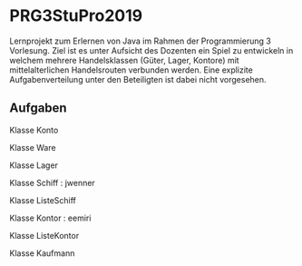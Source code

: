 # PRG3StuPro2019
Lernprojekt zum Erlernen von Java im Rahmen der Programmierung 3 Vorlesung.
Ziel ist es unter Aufsicht des Dozenten ein Spiel zu entwickeln in welchem mehrere Handelsklassen (Güter, Lager, Kontore) mit mittelalterlichen Handelsrouten verbunden werden.
Eine explizite Aufgabenverteilung unter den Beteiligten ist dabei nicht vorgesehen.

## Aufgaben

Klasse Konto

Klasse Ware

Klasse Lager

Klasse Schiff : jwenner

Klasse ListeSchiff

Klasse Kontor : eemiri

Klasse ListeKontor

Klasse Kaufmann
